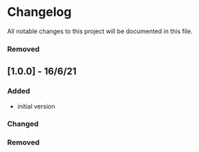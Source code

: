 # Changelog

All notable changes to this project will be documented in this file.

### Removed

## [1.0.0] - 16/6/21

### Added

- initial version

### Changed

### Removed
